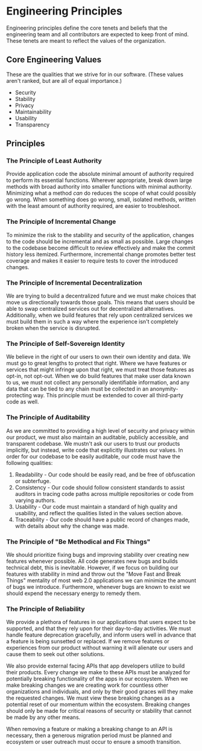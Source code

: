 # Engineering Principles

Engineering principles define the core tenets and beliefs that the engineering team and all contributors are expected to keep front of mind. These tenets are meant to reflect the values of the organization.

## Core Engineering Values

These are the qualities that we strive for in our software. (These values aren't ranked, but are all of equal importance.)

- Security
- Stability
- Privacy
- Maintainability
- Usability
- Transparency

## Principles

### The Principle of Least Authority

Provide application code the absolute minimal amount of authority required to perform its essential functions. Wherever appropriate, break down large methods with broad authority into smaller functions with minimal authority. Minimizing what a method _can_ do reduces the scope of what could possibly go wrong. When something does go wrong, small, isolated methods, written with the least amount of authority required, are easier to troubleshoot.

### The Principle of Incremental Change

To minimize the risk to the stability and security of the application, changes to the code should be incremental and as small as possible. Large changes to the codebase become difficult to review effectively and make the commit history less itemized. Furthermore, incremental change promotes better test coverage and makes it easier to require tests to cover the introduced changes.

### The Principle of Incremental Decentralization

We are trying to build a decentralized future and we must make choices that move us directionally towards those goals. This means that users should be able to swap centralized services out for decentralized alternatives. Additionally, when we build features that rely upon centralized services we must build them in such a way where the experience isn't completely broken when the service is disrupted.

### The Principle of Self-Sovereign Identity

We believe in the right of our users to own their own identity and data. We must go to great lengths to protect that right. Where we have features or services that might infringe upon that right, we must treat those features as opt-in, not opt-out. When we do build features that make user data known to us, we must not collect any personally identifiable information, and any data that can be tied to any chain must be collected in an anonymity-protecting way. This principle must be extended to cover all third-party code as well.

### The Principle of Auditability

As we are committed to providing a high level of security and privacy within our product, we must also maintain an auditable, publicly accessible, and transparent codebase. We mustn't ask our users to trust our products implicitly, but instead, write code that explicitly illustrates our values. In order for our codebase to be easily auditable, our code must have the following qualities:

1. Readability - Our code should be easily read, and be free of obfuscation or subterfuge.
2. Consistency - Our code should follow consistent standards to assist auditors in tracing code paths across multiple repositories or code from varying authors.
3. Usability - Our code must maintain a standard of high quality and usability, and reflect the qualities listed in the values section above.
4. Traceability - Our code should have a public record of changes made, with details about why the change was made.

### The Principle of "Be Methodical and Fix Things"

We should prioritize fixing bugs and improving stability over creating new features whenever possible. All code generates new bugs and builds technical debt, this is inevitable. However, if we focus on building our features with stability in mind and throw out the "Move Fast and Break Things" mentality of most web 2.0 applications we can minimize the amount of bugs we introduce. Furthermore, whenever bugs are known to exist we should expend the necessary energy to remedy them.

### The Principle of Reliability

We provide a plethora of features in our applications that users expect to be supported, and that they rely upon for their day-to-day activities. We must handle feature deprecation gracefully, and inform users well in advance that a feature is being sunsetted or replaced. If we remove features or experiences from our product without warning it will alienate our users and cause them to seek out other solutions.

We also provide external facing APIs that app developers utilize to build their products. Every change we make to these APIs must be analyzed for potentially breaking functionality of the apps in our ecosystem. When we make breaking changes we are creating work for countless other organizations and individuals, and only by their good graces will they make the requested changes. We must view these breaking changes as a potential reset of our momentum within the ecosystem. Breaking changes should only be made for critical reasons of security or stability that cannot be made by any other means.

When removing a feature or making a breaking change to an API is necessary, then a generous migration period must be planned and ecosystem or user outreach must occur to ensure a smooth transition.
